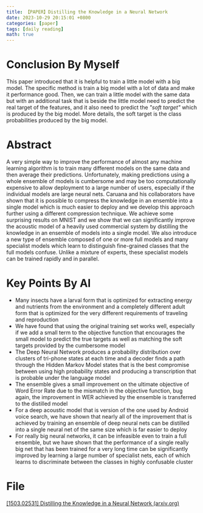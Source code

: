 ```yaml
---
title: 【PAPER】Distilling the Knowledge in a Neural Network
date: 2023-10-29 20:15:01 +0800
categories: [paper]
tags: [daily reading]
math: true
---
```



# Conclusion By Myself
This paper introduced that it is helpful to train a little model with a big model. 
The specific method is train a big model with a lot of data and make it performance good. Then, we can train a little model with the same data but with an additional task that is beside the little model need to predict the real target of the features, and it also need to predict the *"soft target"* which is produced by the big model. More details, the soft target is the class probabilities produced by the big model.
# Abstract
A very simple way to improve the performance of almost any machine learning algorithm is to train many different models on the same data and then average their predictions.
Unfortunately, making predictions using a whole ensemble of models is cumbersome and may be too computationally expensive to allow deployment to a large number of users, especially if the individual models are large neural nets.
Caruana and his collaborators have shown that it is possible to compress the knowledge in an ensemble into a single model which is much easier to deploy and we develop this approach further using a different compression technique.
We achieve some surprising results on MNIST and we show that we can significantly improve the acoustic model of a heavily used commercial system by distilling the knowledge in an ensemble of models into a single model.
We also introduce a new type of ensemble composed of one or more full models and many specialist models which learn to distinguish fine-grained classes that the full models confuse.
Unlike a mixture of experts, these specialist models can be trained rapidly and in parallel.
# Key Points By AI
- Many insects have a larval form that is optimized for extracting energy and nutrients from the environment and a completely different adult form that is optimized for the very different requirements of traveling and reproduction
- We have found that using the original training set works well, especially if we add a small term to the objective function that encourages the small model to predict the true targets as well as matching the soft targets provided by the cumbersome model
- The Deep Neural Network produces a probability distribution over clusters of tri-phone states at each time and a decoder finds a path through the Hidden Markov Model states that is the best compromise between using high probability states and producing a transcription that is probable under the language model
- The ensemble gives a small improvement on the ultimate objective of Word Error Rate due to the mismatch in the objective function, bug again, the improvement in WER achieved by the ensemble is transferred to the distilled model
- For a deep acoustic model that is version of the one used by Android voice search, we have shown that nearly all of the improvement that is achieved by training an ensemble of deep neural nets can be distilled into a single neural net of the same size which is far easier to deploy
- For really big neural networks, it can be infeasible even to train a full ensemble, but we have shown that the performance of a single really big net that has been trained for a very long time can be significantly improved by learning a large number of specialist nets, each of which learns to discriminate between the classes in highly confusable cluster
# File
[[1503.02531] Distilling the Knowledge in a Neural Network (arxiv.org)](https://arxiv.org/abs/1503.02531) 